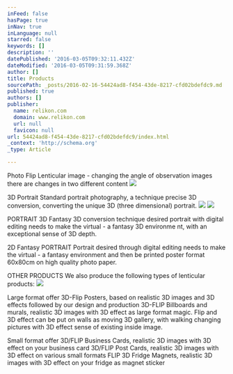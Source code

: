 ```yaml
---
inFeed: false
hasPage: true
inNav: true
inLanguage: null
starred: false
keywords: []
description: ''
datePublished: '2016-03-05T09:32:11.432Z'
dateModified: '2016-03-05T09:31:59.368Z'
author: []
title: Products
sourcePath: _posts/2016-02-16-54424ad8-f454-43de-8217-cfd02bdefdc9.md
published: true
authors: []
publisher:
  name: relikon.com
  domain: www.relikon.com
  url: null
  favicon: null
url: 54424ad8-f454-43de-8217-cfd02bdefdc9/index.html
_context: 'http://schema.org'
_type: Article

---
```

Photo Flip
Lenticular image - changing the angle of observation images there are changes in two different content ![](https://the-grid-user-content.s3-us-west-2.amazonaws.com/cdd790f7-7a59-4535-8c09-8a673949b68d.jpg)

3D Portrait
Standard portrait photography, a technique precise 3D conversion, converting the unique 3D (three dimensional) portrait. ![](https://the-grid-user-content.s3-us-west-2.amazonaws.com/f28865bd-3a6b-4dcd-9d44-3a6cecf26043.jpg)
![](https://the-grid-user-content.s3-us-west-2.amazonaws.com/354c69dd-b462-4bca-a5b5-e2588518b44f.jpg)

PORTRAIT 3D Fantasy
3D conversion technique desired portrait with digital editing needs to make the virtual - a fantasy 3D environme nt, with an exceptional sense of 3D depth. 

2D Fantasy PORTRAIT
Portrait desired through digital editing needs to make the virtual - a fantasy environment and then be printed poster format 60x80cm on high quality photo paper. 

OTHER PRODUCTS
We also produce the following types of lenticular products: ![](https://the-grid-user-content.s3-us-west-2.amazonaws.com/7c2649ee-c28f-4a66-a205-9c42725deb7a.jpg)

Large format offer
3D-Flip Posters, based on realistic 3D images and 3D effects followed by our design and production
3D-FLIP Billboards and murals, realistic 3D images with 3D effect as large format magic. Flip and 3D effect can be put on walls as moving 3D gallery, with walking changing pictures with 3D effect sense of existing inside image. 

Small format offer
3D/FLIP Business Cards, realistic 3D images with 3D effect on your business card
3D/FLIP Post Cards, realistic 3D images with 3D effect on various small formats
FLIP 3D Fridge Magnets, realistic 3D images with 3D effect on your fridge as magnet sticker